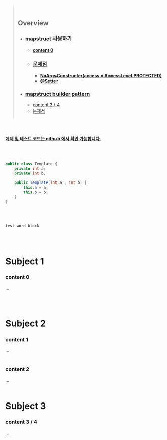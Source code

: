 > <br>
>
> ## **Overview**
>
> - ### [**mapstruct 사용하기**](#subject-1)
>   - [**content 0**](#content-0)
>   - ### [**문제점**](#subject-2)
>     - [**NoArgsConstructer(access = AccessLevel.PROTECTED)**](#content-1)
>     - [**@Setter**](#content-2)
> - ### [**mapstruct builder pattern**](#subject-3)
>   - [content 3 / 4](#content-3--4)
>   - [문제점](#zz) <br><br>

<br />

#### [**예제 및 테스트 코드는 github 에서 확인 가능합니다.**](https://github.com/limwoobin)

<br />

```java

public class Template {
	private int a;
	private int b;

	public Template(int a , int b) {
		this.a = a;
		this.b = b;
	}
}

```

<br />
<br />

`test word block`

<br />
<br />

# Subject 1

### content 0

...

<br>
<br>

# Subject 2

### content 1

...
<br>
<br>

### content 2

...
<br>
<br>

# **Subject 3**

### content 3 / 4

...
<br>
